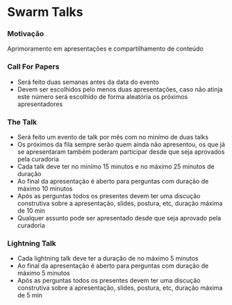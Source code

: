 # Swarm Talks

### Motivação 

Aprimoramento em apresentações e compartilhamento de conteúdo

### Call For Papers

* Será feito duas semanas antes da data do evento
* Devem ser escolhidos pelo menos duas apresentações, caso não atinja este número será escolhido de forma aleatória os próximos apresentadores

### The Talk

* Será feito um evento de talk por mês com no minímo de duas talks
* Os próximos da fila sempre serão quem ainda não apresentou, os que já se apresentaram também poderam participar desde que seja aprovados pela curadoria
* Cada talk deve ter no minímo 15 minutos e no máximo 25 minutos de duração
* Ao final da apresentação é aberto para perguntas com duração de máximo 10 minutos
* Após as perguntas todos os presentes devem ter uma discução construtiva sobre a apresentação, slides, postura, etc, duração máxima de 10 min
* Qualquer assunto pode ser apresentado desde que seja aprovado pela curadoria

### Lightning Talk

* Cada lightning talk deve ter a duração de no máximo 5 minutos
* Ao final da apresentação é aberto para perguntas com duração de máximo 5 minutos
* Após as perguntas todos os presentes devem ter uma discução construtiva sobre a apresentação, slides, postura, etc, duração máxima de 5 min
